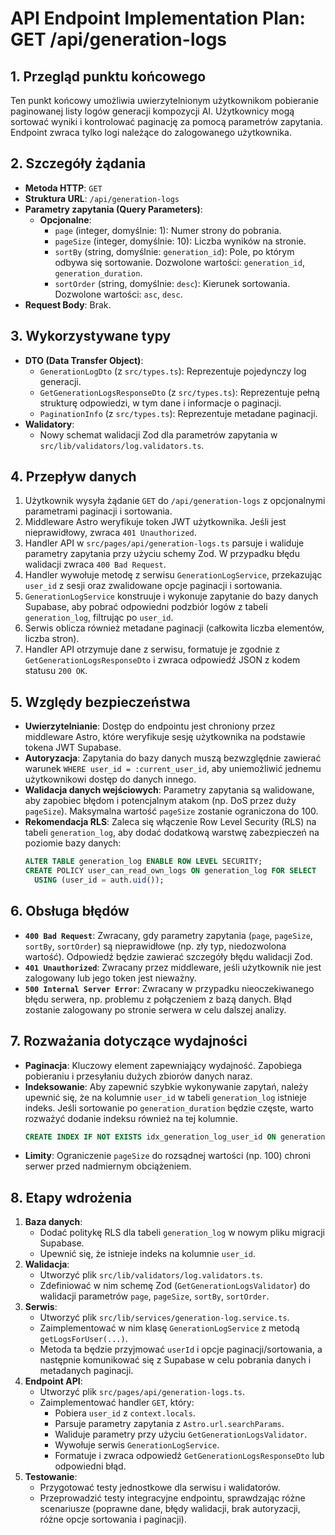 # API Endpoint Implementation Plan: GET /api/generation-logs

## 1. Przegląd punktu końcowego
Ten punkt końcowy umożliwia uwierzytelnionym użytkownikom pobieranie paginowanej listy logów generacji kompozycji AI. Użytkownicy mogą sortować wyniki i kontrolować paginację za pomocą parametrów zapytania. Endpoint zwraca tylko logi należące do zalogowanego użytkownika.

## 2. Szczegóły żądania
- **Metoda HTTP**: `GET`
- **Struktura URL**: `/api/generation-logs`
- **Parametry zapytania (Query Parameters)**:
  - **Opcjonalne**:
    - `page` (integer, domyślnie: 1): Numer strony do pobrania.
    - `pageSize` (integer, domyślnie: 10): Liczba wyników na stronie.
    - `sortBy` (string, domyślnie: `generation_id`): Pole, po którym odbywa się sortowanie. Dozwolone wartości: `generation_id`, `generation_duration`.
    - `sortOrder` (string, domyślnie: `desc`): Kierunek sortowania. Dozwolone wartości: `asc`, `desc`.
- **Request Body**: Brak.

## 3. Wykorzystywane typy
- **DTO (Data Transfer Object)**:
  - `GenerationLogDto` (z `src/types.ts`): Reprezentuje pojedynczy log generacji.
  - `GetGenerationLogsResponseDto` (z `src/types.ts`): Reprezentuje pełną strukturę odpowiedzi, w tym dane i informacje o paginacji.
  - `PaginationInfo` (z `src/types.ts`): Reprezentuje metadane paginacji.
- **Walidatory**:
  - Nowy schemat walidacji Zod dla parametrów zapytania w `src/lib/validators/log.validators.ts`.

## 4. Przepływ danych
1. Użytkownik wysyła żądanie `GET` do `/api/generation-logs` z opcjonalnymi parametrami paginacji i sortowania.
2. Middleware Astro weryfikuje token JWT użytkownika. Jeśli jest nieprawidłowy, zwraca `401 Unauthorized`.
3. Handler API w `src/pages/api/generation-logs.ts` parsuje i waliduje parametry zapytania przy użyciu schemy Zod. W przypadku błędu walidacji zwraca `400 Bad Request`.
4. Handler wywołuje metodę z serwisu `GenerationLogService`, przekazując `user_id` z sesji oraz zwalidowane opcje paginacji i sortowania.
5. `GenerationLogService` konstruuje i wykonuje zapytanie do bazy danych Supabase, aby pobrać odpowiedni podzbiór logów z tabeli `generation_log`, filtrując po `user_id`.
6. Serwis oblicza również metadane paginacji (całkowita liczba elementów, liczba stron).
7. Handler API otrzymuje dane z serwisu, formatuje je zgodnie z `GetGenerationLogsResponseDto` i zwraca odpowiedź JSON z kodem statusu `200 OK`.

## 5. Względy bezpieczeństwa
- **Uwierzytelnianie**: Dostęp do endpointu jest chroniony przez middleware Astro, które weryfikuje sesję użytkownika na podstawie tokena JWT Supabase.
- **Autoryzacja**: Zapytania do bazy danych muszą bezwzględnie zawierać warunek `WHERE user_id = :current_user_id`, aby uniemożliwić jednemu użytkownikowi dostęp do danych innego.
- **Walidacja danych wejściowych**: Parametry zapytania są walidowane, aby zapobiec błędom i potencjalnym atakom (np. DoS przez duży `pageSize`). Maksymalna wartość `pageSize` zostanie ograniczona do 100.
- **Rekomendacja RLS**: Zaleca się włączenie Row Level Security (RLS) na tabeli `generation_log`, aby dodać dodatkową warstwę zabezpieczeń na poziomie bazy danych:
  ```sql
  ALTER TABLE generation_log ENABLE ROW LEVEL SECURITY;
  CREATE POLICY user_can_read_own_logs ON generation_log FOR SELECT
    USING (user_id = auth.uid());
  ```

## 6. Obsługa błędów
- **`400 Bad Request`**: Zwracany, gdy parametry zapytania (`page`, `pageSize`, `sortBy`, `sortOrder`) są nieprawidłowe (np. zły typ, niedozwolona wartość). Odpowiedź będzie zawierać szczegóły błędu walidacji Zod.
- **`401 Unauthorized`**: Zwracany przez middleware, jeśli użytkownik nie jest zalogowany lub jego token jest nieważny.
- **`500 Internal Server Error`**: Zwracany w przypadku nieoczekiwanego błędu serwera, np. problemu z połączeniem z bazą danych. Błąd zostanie zalogowany po stronie serwera w celu dalszej analizy.

## 7. Rozważania dotyczące wydajności
- **Paginacja**: Kluczowy element zapewniający wydajność. Zapobiega pobieraniu i przesyłaniu dużych zbiorów danych naraz.
- **Indeksowanie**: Aby zapewnić szybkie wykonywanie zapytań, należy upewnić się, że na kolumnie `user_id` w tabeli `generation_log` istnieje indeks. Jeśli sortowanie po `generation_duration` będzie częste, warto rozważyć dodanie indeksu również na tej kolumnie.
  ```sql
  CREATE INDEX IF NOT EXISTS idx_generation_log_user_id ON generation_log(user_id);
  ```
- **Limity**: Ograniczenie `pageSize` do rozsądnej wartości (np. 100) chroni serwer przed nadmiernym obciążeniem.

## 8. Etapy wdrożenia
1. **Baza danych**:
    - Dodać politykę RLS dla tabeli `generation_log` w nowym pliku migracji Supabase.
    - Upewnić się, że istnieje indeks na kolumnie `user_id`.
2. **Walidacja**:
    - Utworzyć plik `src/lib/validators/log.validators.ts`.
    - Zdefiniować w nim schemę Zod (`GetGenerationLogsValidator`) do walidacji parametrów `page`, `pageSize`, `sortBy`, `sortOrder`.
3. **Serwis**:
    - Utworzyć plik `src/lib/services/generation-log.service.ts`.
    - Zaimplementować w nim klasę `GenerationLogService` z metodą `getLogsForUser(...)`.
    - Metoda ta będzie przyjmować `userId` i opcje paginacji/sortowania, a następnie komunikować się z Supabase w celu pobrania danych i metadanych paginacji.
4. **Endpoint API**:
    - Utworzyć plik `src/pages/api/generation-logs.ts`.
    - Zaimplementować handler `GET`, który:
        - Pobiera `user_id` z `context.locals`.
        - Parsuje parametry zapytania z `Astro.url.searchParams`.
        - Waliduje parametry przy użyciu `GetGenerationLogsValidator`.
        - Wywołuje serwis `GenerationLogService`.
        - Formatuje i zwraca odpowiedź `GetGenerationLogsResponseDto` lub odpowiedni błąd.
5. **Testowanie**:
    - Przygotować testy jednostkowe dla serwisu i walidatorów.
    - Przeprowadzić testy integracyjne endpointu, sprawdzając różne scenariusze (poprawne dane, błędy walidacji, brak autoryzacji, różne opcje sortowania i paginacji). 